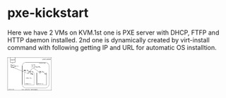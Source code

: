 # pxe-kickstart
Here we have 2 VMs on KVM.1st one is PXE server with DHCP, FTFP and HTTP daemon installed. 2nd one is dynamically created by virt-install command with following getting IP and URL for automatic OS installtion.

<img src="https://raw.githubusercontent.com/marat180399/pxe-kickstart/main/test.svg" width=100>
